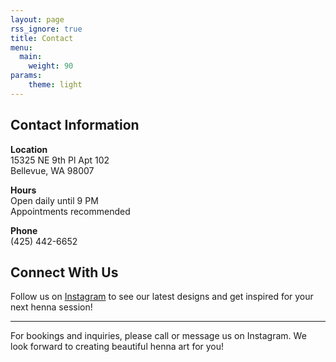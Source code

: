 ```yaml
---
layout: page
rss_ignore: true
title: Contact
menu:
  main:
    weight: 90
params:
    theme: light 
---
```


## Contact Information

**Location**  
15325 NE 9th Pl Apt 102  
Bellevue, WA 98007

**Hours**  
Open daily until 9 PM  
Appointments recommended

**Phone**  
(425) 442-6652

## Connect With Us

Follow us on [Instagram](https://www.instagram.com/hennabyjasmin_seattle/) to see our latest designs and get inspired for your next henna session!

---

For bookings and inquiries, please call or message us on Instagram. We look forward to creating beautiful henna art for you!
